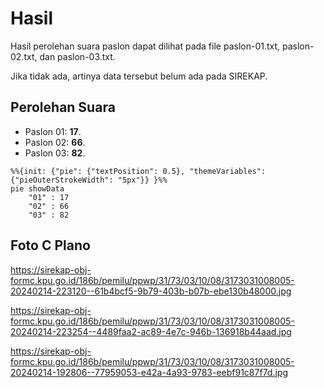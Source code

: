 # Hasil

Hasil perolehan suara paslon dapat dilihat pada file paslon-01.txt, paslon-02.txt, dan paslon-03.txt.

Jika tidak ada, artinya data tersebut belum ada pada SIREKAP.

## Perolehan Suara

 * Paslon 01: **17**.
 * Paslon 02: **66**.
 * Paslon 03: **82**.

```mermaid
%%{init: {"pie": {"textPosition": 0.5}, "themeVariables": {"pieOuterStrokeWidth": "5px"}} }%%
pie showData
    "01" : 17
    "02" : 66
    "03" : 82
```
## Foto C Plano

https://sirekap-obj-formc.kpu.go.id/186b/pemilu/ppwp/31/73/03/10/08/3173031008005-20240214-223120--61b4bcf5-9b79-403b-b07b-ebe130b48000.jpg

https://sirekap-obj-formc.kpu.go.id/186b/pemilu/ppwp/31/73/03/10/08/3173031008005-20240214-223254--4489faa2-ac89-4e7c-946b-136918b44aad.jpg

https://sirekap-obj-formc.kpu.go.id/186b/pemilu/ppwp/31/73/03/10/08/3173031008005-20240214-192806--77959053-e42a-4a93-9783-eebf91c87f7d.jpg
